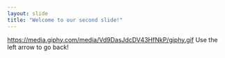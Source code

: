 ```yaml
---
layout: slide
title: "Welcome to our second slide!"
---
```

https://media.giphy.com/media/Vd9DasJdcDV43HfNkP/giphy.gif
Use the left arrow to go back!
